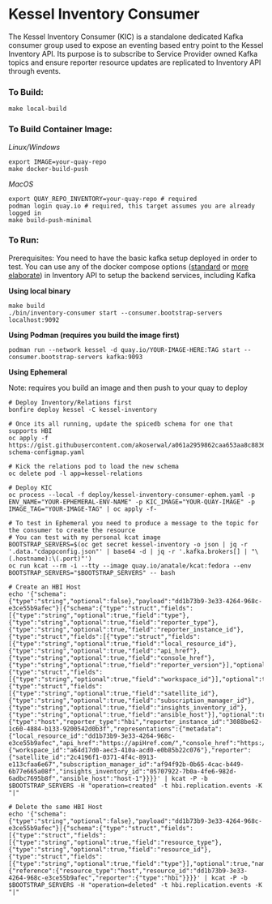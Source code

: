 # Kessel Inventory Consumer

The Kessel Inventory Consumer (KIC) is a standalone dedicated Kafka consumer group used to expose an eventing based entry point to the Kessel Inventory API. Its purpose is to subscribe to Service Provider owned Kafka topics and ensure reporter resource updates are replicated to Inventory API through events.

### To Build:
`make local-build`

### To Build Container Image:

_Linux/Windows_
```shell
export IMAGE=your-quay-repo
make docker-build-push
```

_MacOS_

```shell
export QUAY_REPO_INVENTORY=your-quay-repo # required
podman login quay.io # required, this target assumes you are already logged in
make build-push-minimal
```

### To Run:

Prerequisites: You need to have the basic kafka setup deployed in order to test. You can use any of the docker compose options ([standard](https://github.com/project-kessel/inventory-api/tree/main?tab=readme-ov-file#running-locally-using-docker-compose) or [more elaborate](https://github.com/project-kessel/inventory-api/blob/main/docs/dev-guides/docker-compose-options.md)) in Inventory API to setup the backend services, including Kafka

**Using local binary**

```shell
make build
./bin/inventory-consumer start --consumer.bootstrap-servers localhost:9092
```

**Using Podman (requires you build the image first)**
```shell
podman run --network kessel -d quay.io/YOUR-IMAGE-HERE:TAG start --consumer.bootstrap-servers kafka:9093
```

**Using Ephemeral**

Note: requires you build an image and then push to your quay to deploy

```shell
# Deploy Inventory/Relations first
bonfire deploy kessel -C kessel-inventory

# Once its all running, update the spicedb schema for one that supports HBI
oc apply -f https://gist.githubusercontent.com/akoserwal/a061a2959862caa653aa8c8836db874b/raw/7cd73fd045ed8f30c850349bb7ff3264b2d35c8e/spicedb-schema-configmap.yaml

# Kick the relations pod to load the new schema
oc delete pod -l app=kessel-relations

# Deploy KIC
oc process --local -f deploy/kessel-inventory-consumer-ephem.yaml -p ENV_NAME="YOUR-EPHEMERAL-ENV-NAME" -p KIC_IMAGE="YOUR-QUAY-IMAGE" -p IMAGE_TAG="YOUR-IMAGE-TAG" | oc apply -f-

# To test in Ephemeral you need to produce a message to the topic for the consumer to create the resource
# You can test with my personal kcat image
BOOTSTRAP_SERVERS=$(oc get secret kessel-inventory -o json | jq -r '.data."cdappconfig.json"' | base64 -d | jq -r '.kafka.brokers[] | "\(.hostname):\(.port)"')
oc run kcat --rm -i --tty --image quay.io/anatale/kcat:fedora --env BOOTSTRAP_SERVERS="$BOOTSTRAP_SERVERS" -- bash

# Create an HBI Host
echo '{"schema":{"type":"string","optional":false},"payload":"dd1b73b9-3e33-4264-968c-e3ce55b9afec"}|{"schema":{"type":"struct","fields":[{"type":"string","optional":true,"field":"type"},{"type":"string","optional":true,"field":"reporter_type"},{"type":"string","optional":true,"field":"reporter_instance_id"},{"type":"struct","fields":[{"type":"struct","fields":[{"type":"string","optional":true,"field":"local_resource_id"},{"type":"string","optional":true,"field":"api_href"},{"type":"string","optional":true,"field":"console_href"},{"type":"string","optional":true,"field":"reporter_version"}],"optional":true,"name":"metadata"},{"type":"struct","fields":[{"type":"string","optional":true,"field":"workspace_id"}],"optional":true,"name":"common"},{"type":"struct","fields":[{"type":"string","optional":true,"field":"satellite_id"},{"type":"string","optional":true,"field":"subscription_manager_id"},{"type":"string","optional":true,"field":"insights_inventory_id"},{"type":"string","optional":true,"field":"ansible_host"}],"optional":true,"name":"reporter"}],"optional":true,"name":"representations"}],"optional":true,"name":"payload"},"payload":{"type":"host","reporter_type":"hbi","reporter_instance_id":"3088be62-1c60-4884-b133-9200542d0b3f","representations":{"metadata":{"local_resource_id":"dd1b73b9-3e33-4264-968c-e3ce55b9afec","api_href":"https://apiHref.com/","console_href":"https://www.console.com/","reporter_version":"2.7.16"},"common":{"workspace_id":"a64d17d0-aec3-410a-acd0-e0b85b22c076"},"reporter":{"satellite_id":"2c4196f1-0371-4f4c-8913-e113cfaa6e67","subscription_manager_id":"af94f92b-0b65-4cac-b449-6b77e665a08f","insights_inventory_id":"05707922-7b0a-4fe6-982d-6adbc7695b8f","ansible_host":"host-1"}}}}' | kcat -P -b $BOOTSTRAP_SERVERS -H "operation=created" -t hbi.replication.events -K "|"

# Delete the same HBI Host
echo '{"schema":{"type":"string","optional":false},"payload":"dd1b73b9-3e33-4264-968c-e3ce55b9afec"}|{"schema":{"type":"struct","fields":[{"type":"struct","fields":[{"type":"string","optional":true,"field":"resource_type"},{"type":"string","optional":true,"field":"resource_id"},{"type":"struct","fields":[{"type":"string","optional":true,"field":"type"}],"optional":true,"name":"reporter"}],"optional":true,"name":"reference"}],"optional":true,"name":"payload"},"payload":{"reference":{"resource_type":"host","resource_id":"dd1b73b9-3e33-4264-968c-e3ce55b9afec","reporter":{"type":"hbi"}}}}' | kcat -P -b $BOOTSTRAP_SERVERS -H "operation=deleted" -t hbi.replication.events -K "|"
```
